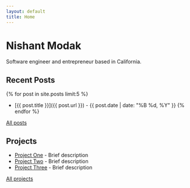 ```yaml
---
layout: default
title: Home
---
```


# Nishant Modak

Software engineer and entrepreneur based in California.

## Recent Posts

{% for post in site.posts limit:5 %}
- [{{ post.title }}]({{ post.url }}) - {{ post.date | date: "%B %d, %Y" }}
{% endfor %}

[All posts](/blog)

## Projects

- [Project One](link-to-project) - Brief description
- [Project Two](link-to-project) - Brief description
- [Project Three](link-to-project) - Brief description

[All projects](/projects)